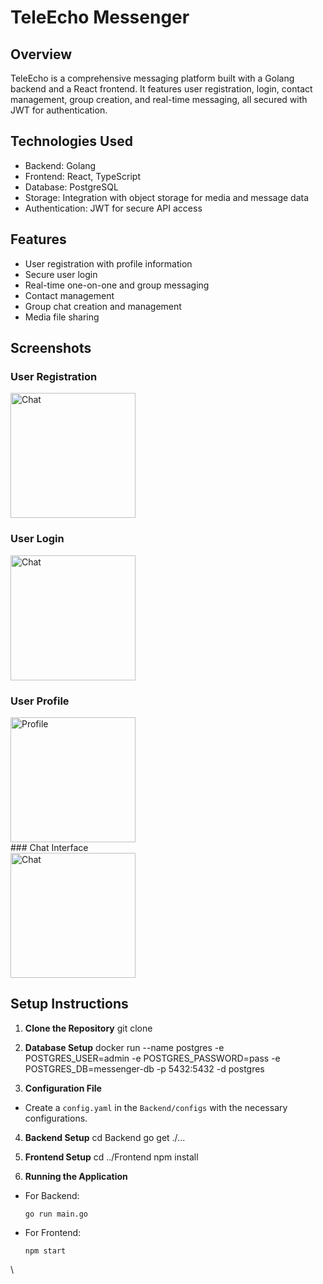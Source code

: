 # TeleEcho Messenger

## Overview

TeleEcho is a comprehensive messaging platform built with a Golang backend and a React frontend. It features user registration, login, contact management, group creation, and real-time messaging, all secured with JWT for authentication.

## Technologies Used

- Backend: Golang
- Frontend: React, TypeScript
- Database: PostgreSQL
- Storage: Integration with object storage for media and message data
- Authentication: JWT for secure API access

## Features

- User registration with profile information
- Secure user login
- Real-time one-on-one and group messaging
- Contact management
- Group chat creation and management
- Media file sharing

## Screenshots

### User Registration
<div style="display: flex; align-items: center;">
  <img src="https://github.com/Mohammad-Rahmanian/TeleEcho/assets/78559411/28a64be2-f839-4cd7-9f38-94c27473a6c2" alt="Chat" width="200">
</div>

### User Login
<div style="display: flex; align-items: center;">
  <img src="https://github.com/Mohammad-Rahmanian/TeleEcho/assets/78559411/7aae7cf5-1d14-455e-b95b-d886f01426ff" alt="Chat" width="200">
</div>

### User Profile
<div style="display: flex; align-items: center;">
  <img src="https://github.com/Mohammad-Rahmanian/TeleEcho/assets/78559411/2e574838-c399-47ed-8303-413207d099e9" alt="Profile" width="200">
</div>
### Chat Interface
<div style="display: flex; align-items: center;">
  <img src="https://github.com/Mohammad-Rahmanian/TeleEcho/assets/78559411/75413591-0246-48d6-b3f5-e3af627721f5" alt="Chat" width="200">
</div>

## Setup Instructions

1. **Clone the Repository**
git clone <repository-url>

2. **Database Setup**
docker run --name postgres -e POSTGRES_USER=admin -e POSTGRES_PASSWORD=pass -e POSTGRES_DB=messenger-db -p 5432:5432 -d postgres

4. **Configuration File**
- Create a `config.yaml` in the `Backend/configs` with the necessary configurations.

4. **Backend Setup**
cd Backend
go get ./...

5. **Frontend Setup**
cd ../Frontend
npm install

6. **Running the Application**
- For Backend:
  ```
  go run main.go
  ```
- For Frontend:
  ```
  npm start
  ```
\
